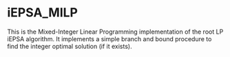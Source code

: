 # iEPSA_MILP

This is the Mixed-Integer Linear Programming implementation of the root LP iEPSA algorithm. It implements a simple branch and bound procedure to find the integer optimal solution (if it exists).
